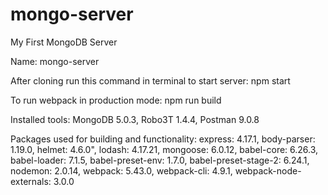# mongo-server
My First MongoDB Server

Name: mongo-server

After cloning run this command in terminal to start server: npm start

To run webpack in production mode: npm run build

Installed tools:
    MongoDB 5.0.3,
    Robo3T 1.4.4,
    Postman 9.0.8

Packages used for building and functionality:
    express: 4.17.1,
    body-parser: 1.19.0,
    helmet: 4.6.0",
    lodash: 4.17.21,
    mongoose: 6.0.12,
    babel-core: 6.26.3,
    babel-loader: 7.1.5,
    babel-preset-env: 1.7.0,
    babel-preset-stage-2: 6.24.1,
    nodemon: 2.0.14,
    webpack: 5.43.0,
    webpack-cli: 4.9.1,
    webpack-node-externals: 3.0.0